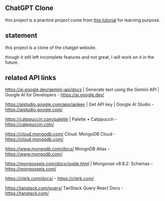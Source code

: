 ## ChatGPT Clone

this project is a practice project come from [this tutorial](https://youtu.be/8iAQ1h30n5I?si=FJloS9WfYMrMNMbY) for learning purpose.

## statement

this project is a clone of the chatgpt website.

though it still left incomplete features and not great, I will work on it in the future.

## related API links

https://ai.google.dev/gemini-api/docs | Generate text using the Gemini API | Google AI for Developers - https://ai.google.dev/

https://aistudio.google.com/app/apikey | Get API key | Google AI Studio - https://aistudio.google.com/

https://catppuccin.com/palette | Palette • Catppuccin - https://catppuccin.com/

https://cloud.mongodb.com/ Cloud: MongoDB Cloud - https://cloud.mongodb.com/

https://www.mongodb.com/docs/ MongoDB Atlas - https://www.mongodb.com/

https://mongoosejs.com/docs/guide.html | Mongoose v8.8.2: Schemas - https://mongoosejs.com/

https://clerk.com/docs/ - https://clerk.com/

https://tanstack.com/query/ TanStack Query React Docs - https://tanstack.com/
